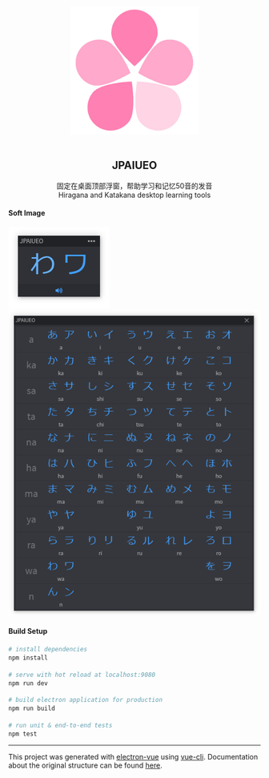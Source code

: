
<div align="center">
<br>
<img width="256" src="./docs/images/logo.png" alt="electron-vue">
<br>
<br>
</div>
<p align="center" color="#6a737d">
<h2 align="center">JPAIUEO</h2>
</p>

<p align="center" color="#6a737d">
固定在桌面顶部浮窗，帮助学习和记忆50音的发音 <br>
Hiragana and Katakana desktop learning tools
</p>

#### Soft Image  
<img  src="./docs/images/soft.png" alt="electron-vue">
<img  src="./docs/images/full.png" alt="electron-vue">

#### Build Setup

``` bash
# install dependencies
npm install

# serve with hot reload at localhost:9080
npm run dev

# build electron application for production
npm run build

# run unit & end-to-end tests
npm test
```
---

This project was generated with [electron-vue](https://github.com/SimulatedGREG/electron-vue) using [vue-cli](https://github.com/vuejs/vue-cli). Documentation about the original structure can be found [here](https://simulatedgreg.gitbooks.io/electron-vue/content/index.html).

